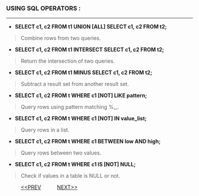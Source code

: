 ### USING SQL OPERATORS :
---
- **SELECT c1, c2 FROM t1 UNION [ALL] SELECT c1, c2 FROM t2;**
> Combine rows from two queries.

- **SELECT c1, c2 FROM t1 INTERSECT SELECT c1, c2 FROM t2;**
> Return the intersection of two queries.

- **SELECT  c1, c2 FROM t1 MINUS SELECT c1, c2 FROM t2;**
> Subtract a result set from another result set.

- **SELECT  c1, c2 FROM t WHERE c1 [NOT] LIKE pattern;**
> Query rows using pattern matching %,_.

- **SELECT  c1, c2 FROM t WHERE c1 [NOT] IN value_list;**
> Query rows in a list.

- **SELECT c1, c2 FROM t WHERE c1 BETWEEN low AND high;**
> Query rows between two values.

- **SELECT c1, c2 FROM t WHERE c1 IS [NOT] NULL;**
> Check if values in a table is NULL or not.




&nbsp;&nbsp;&nbsp;&nbsp;&nbsp;&nbsp;&nbsp;&nbsp;&nbsp;&nbsp;[<<PREV](https://indeshan.github.io/SQL-Cheat-Sheet/QueryingFromMultipleTables) &nbsp;&nbsp;&nbsp;&nbsp;&nbsp;&nbsp;&nbsp;&nbsp;&nbsp;&nbsp;[NEXT>>](https://indeshan.github.io/SQL-Cheat-Sheet/)
